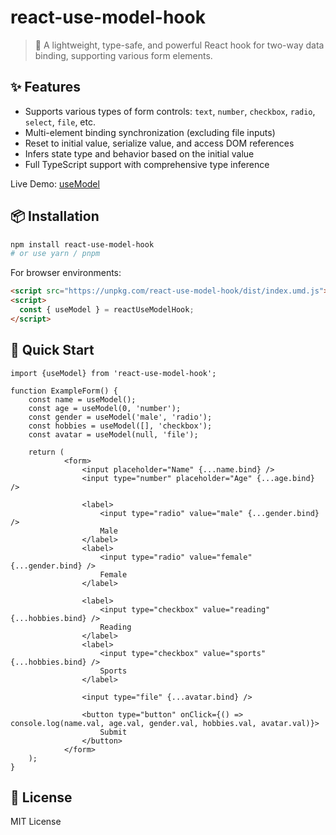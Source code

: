 # react-use-model-hook


> 🧩 A lightweight, type-safe, and powerful React hook for two-way data binding, supporting various form elements.

## ✨ Features

* Supports various types of form controls: `text`, `number`, `checkbox`, `radio`, `select`, `file`, etc.
* Multi-element binding synchronization (excluding file inputs)
* Reset to initial value, serialize value, and access DOM references
* Infers state type and behavior based on the initial value
* Full TypeScript support with comprehensive type inference

Live Demo: [useModel](https://viocha.github.io/react-use-model-hook)

## 📦 Installation

```bash
npm install react-use-model-hook
# or use yarn / pnpm
```

For browser environments:

```html
<script src="https://unpkg.com/react-use-model-hook/dist/index.umd.js"></script>
<script>
  const { useModel } = reactUseModelHook;
</script>
```

## 🚀 Quick Start

```tsx
import {useModel} from 'react-use-model-hook';

function ExampleForm() {
	const name = useModel();
	const age = useModel(0, 'number');
	const gender = useModel('male', 'radio');
	const hobbies = useModel([], 'checkbox');
	const avatar = useModel(null, 'file');

	return (
			<form>
				<input placeholder="Name" {...name.bind} />
				<input type="number" placeholder="Age" {...age.bind} />

				<label>
					<input type="radio" value="male" {...gender.bind} />
					Male
				</label>
				<label>
					<input type="radio" value="female" {...gender.bind} />
					Female
				</label>

				<label>
					<input type="checkbox" value="reading" {...hobbies.bind} />
					Reading
				</label>
				<label>
					<input type="checkbox" value="sports" {...hobbies.bind} />
					Sports
				</label>

				<input type="file" {...avatar.bind} />

				<button type="button" onClick={() => console.log(name.val, age.val, gender.val, hobbies.val, avatar.val)}>
					Submit
				</button>
			</form>
	);
}
```

## 📄 License

MIT License
